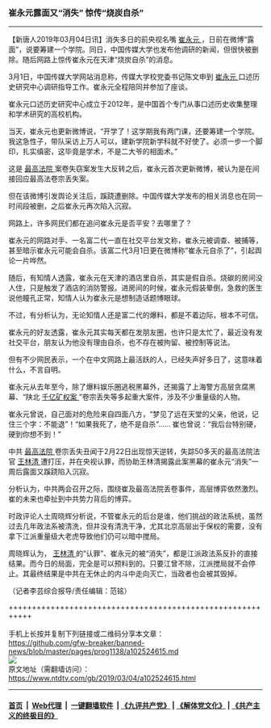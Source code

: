 ### 崔永元露面又“消失” 惊传“烧炭自杀”
------------------------

<div class="post_content">
 <p>
  【新唐人2019年03月04日讯】消失多日的前央视名嘴
  <a href="https://www.ntdtv.com/gb/崔永元.htm">
   崔永元
  </a>
  ，日前在微博“露面”，说要筹建一个学院。同日，中国传媒大学也发布他调研的新闻，但很快被删除。随后网路上惊传崔永元在天津“烧炭自杀”的消息。
 </p>
 <p>
  3月1日，中国传媒大学网站消息称，传媒大学校党委书记陈文申到
  <a href="https://www.ntdtv.com/gb/崔永元.htm">
   崔永元
  </a>
  口述历史研究中心调研指导工作。崔永元全程陪同并参加了座谈。
 </p>
 <p>
  崔永元口述历史研究中心成立于2012年，是中国首个专门从事口述历史收集整理和学术研究的高校机构。
 </p>
 <p>
  当天，崔永元也更新微博说，“开学了！这学期我有两门课，还要筹建一个学院。我这急性子，带队采访上万人可以，建新学院新学科就不好使了。必须一步一个脚印，扎实缜密，这毕竟是学术，不是二大爷的相面术。”
 </p>
 <p>
  这是
  <a href="https://www.ntdtv.com/gb/最高法院.htm">
   最高法院
  </a>
  案卷失窃案发生大反转之后，崔永元首次更新微博，被认为是在间接回应最高法卷宗丢失案。
 </p>
 <p>
  但在该微博引发舆论关注后，蹊跷遭删除。中国传媒大学发布的相关消息也在同一时间段被删，之后崔永元再次陷入沉寂。
 </p>
 <p>
  网路上，许多网民们都在追问崔永元是否平安？去哪里了？
 </p>
 <p>
  崔永元的网路对手、一名富二代一直在社交平台发文称，崔永元被调查、被捕等，甚至暗示崔永元可能会自杀。该富二代3月1日更在微博称“崔永元自杀了”，引起舆论一片哗然。
 </p>
 <p>
  随后，有知情人透露，崔永元在天津的酒店里自杀，其实是假自杀。烧碳的房间没人住，只是触发了酒店的消防警报。进房间的时候，崔永元假装晕倒，急救的医生说他瞳孔正常，知情人认为崔永元是想制造话题博眼球。
 </p>
 <p>
  不过，有分析认为，无论知情人还是富二代的爆料，都是不着边际，根本不可信。
 </p>
 <p>
  崔永元的好友透露，崔永元其实每天都在发朋友圈，也许只是太忙了，最近没有发社交平台，朋友认为他没有理由自杀，也不存在被拘留、被控制等说法。
 </p>
 <p>
  但有不少网民表示，一个在中文网路上最活跃的人，已经失声好多日了，这意味着什么，不言自明。
 </p>
 <p>
  崔永元从去年至今，除了爆料娱乐圈逃税黑幕外，还揭露了上海警方高层贪腐黑幕、“陕北
  <a href="https://www.ntdtv.com/gb/406522.htm">
   千亿矿权案
  </a>
  ”卷宗丢失等多起重大案件，涉及不少重量级的人物。
 </p>
 <p>
  崔永元曾说，自己面对的危险来自四面八方，“梦见了远在天堂的父亲，他说，记住三个字：不能退”！“如果我死了，绝不是自杀”…… 崔也曾说：“我后台特别硬，硬到你想不到！”
 </p>
 <p>
  中共
  <a href="https://www.ntdtv.com/gb/最高法院.htm">
   最高法院
  </a>
  卷宗丢失丑闻于2月22日出现惊天逆转，失踪50多天的最高法院法官
  <a href="https://www.ntdtv.com/gb/王林清.htm">
   王林清
  </a>
  遭打压，并在央视认罪，而协助王林清揭露此案黑幕的崔永元“消失”一周后露面又蹊跷陷入沉寂。
 </p>
 <p>
  分析认为，中共两会召开之际，围绕崔及最高法院丢卷事件，高层博弈依然激烈。崔的未来也牵扯到中共势力背后的博弈。
 </p>
 <p>
  时政评论人士周晓辉分析说，不管崔永元的后台是谁，他们挑战的政法系统，虽然过去几年政法系被清洗，但并没有清洗干净，尤其北京高层出于保权的需要，没有拿下江派重量级大老虎导致他们仍可以暗中搅局。
 </p>
 <p>
  周晓辉认为，
  <a href="https://www.ntdtv.com/gb/王林清.htm">
   王林清
  </a>
  的“认罪”、崔永元的被“消失”，都是江派政法系反扑的直接结果。而今日的局面，完全是可以预料到的。只要江曾不除，江派搅局就不会停止。其最终结果是中共在无休止的内斗中走向灭亡，当政者也会被其毁掉。
 </p>
 <p>
  （记者李芸综合报导/责任编辑：范铭）
 </p>
 <div class="single_ad">
 </div>
</div>

+++++++++++++++++++++++++++++++++++++++++++++++++++++++++++<br/><br/>
手机上长按并复制下列链接或二维码分享本文章：<br/>
https://github.com/gfw-breaker/banned-news/blob/master/pages/prog1138/a102524615.md <br/>
<a href='https://github.com/gfw-breaker/banned-news/blob/master/pages/prog1138/a102524615.md'><img src='https://github.com/gfw-breaker/banned-news/blob/master/pages/prog1138/a102524615.md.png'/></a> <br/>
原文地址（需翻墙访问）：https://www.ntdtv.com/gb/2019/03/04/a102524615.html


------------------------
#### [首页](https://github.com/gfw-breaker/banned-news/blob/master/README.md) &nbsp;|&nbsp; [Web代理](https://github.com/labour-camp/helloworld) &nbsp;|&nbsp; [一键翻墙软件](https://github.com/gfw-breaker/nogfw/blob/master/README.md) &nbsp;| [《九评共产党》](https://github.com/gfw-breaker/9ping.md/blob/master/README.md#九评之一评共产党是什么) | [《解体党文化》](https://github.com/gfw-breaker/jtdwh.md/blob/master/README.md) | [《共产主义的终极目的》](https://github.com/gfw-breaker/gczydzjmd.md/blob/master/README.md)

